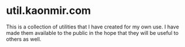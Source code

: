 # util.kaonmir.com

This is a collection of utilities that I have created for my own use.
I have made them available to the public in the hope that they will be useful to others as well.
